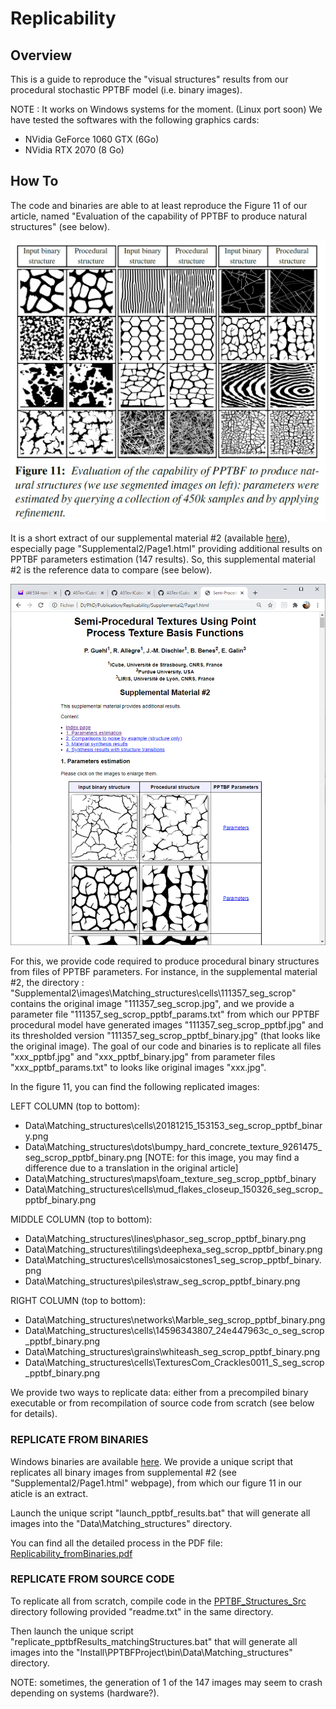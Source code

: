 # Replicability

## Overview

This is a guide to reproduce the "visual structures" results from our procedural stochastic PPTBF model (i.e. binary images).

NOTE : It works on Windows systems for the moment. (Linux port soon)
We have tested the softwares with the following graphics cards:
- NVidia GeForce 1060 GTX (6Go)
- NVidia RTX 2070 (8 Go)

## How To

The code and binaries are able to at least reproduce the Figure 11 of our article, named "Evaluation of the capability of PPTBF to produce natural structures" (see below).

![figure 11](figure_11_from_paper.png)

It is a short extract of our supplemental material #2 (available [here](http://igg.unistra.fr/People/semiproctex/data/Supplemental2_v100.zip)), especially page "Supplemental2/Page1.html" providing additional results on PPTBF parameters estimation (147 results). So, this supplemental material #2 is the reference data to compare (see below).

![supplemental 2](supplemental_2_snapshot.png)

For this, we provide code required to produce procedural binary structures from files of PPTBF parameters. For instance, in the supplemental material #2, the directory : "Supplemental2\images\Matching_structures\cells\111357_seg_scrop" contains the original image "111357_seg_scrop.jpg", and we provide a parameter file "111357_seg_scrop_pptbf_params.txt" from which our PPTBF procedural model have generated images "111357_seg_scrop_pptbf.jpg" and its thresholded version "111357_seg_scrop_pptbf_binary.jpg" (that looks like the original image). The goal of our code and binaries is to replicate all files "xxx_pptbf.jpg" and "xxx_pptbf_binary.jpg" from parameter files "xxx_pptbf_params.txt" to looks like original images "xxx.jpg".

In the figure 11, you can find the following replicated images:

LEFT COLUMN (top to bottom):
- Data\Matching_structures\cells\20181215_153153_seg_scrop_pptbf_binary.png
- Data\Matching_structures\dots\bumpy_hard_concrete_texture_9261475_seg_scrop_pptbf_binary.png [NOTE: for this image, you may find a difference due to a translation in the original article]
- Data\Matching_structures\maps\foam_texture_seg_scrop_pptbf_binary
- Data\Matching_structures\cells\mud_flakes_closeup_150326_seg_scrop_pptbf_binary.png

MIDDLE COLUMN (top to bottom):
- Data\Matching_structures\lines\phasor_seg_scrop_pptbf_binary.png
- Data\Matching_structures\tilings\deephexa_seg_scrop_pptbf_binary.png
- Data\Matching_structures\cells\mosaicstones1_seg_scrop_pptbf_binary.png
- Data\Matching_structures\piles\straw_seg_scrop_pptbf_binary.png

RIGHT COLUMN (top to bottom):
- Data\Matching_structures\networks\Marble_seg_scrop_pptbf_binary.png
- Data\Matching_structures\cells\14596343807_24e447963c_o_seg_scrop_pptbf_binary.png
- Data\Matching_structures\grains\whiteash_seg_scrop_pptbf_binary.png
- Data\Matching_structures\cells\TexturesCom_Crackles0011_S_seg_scrop_pptbf_binary.png

We provide two ways to replicate data: either from a precompiled binary executable or from recompilation of source code from scratch (see below for details). 

### REPLICATE FROM BINARIES

Windows binaries are available [here](http://igg.unistra.fr/people/semiproctex/PPTBF_Structures_Bin.zip). We provide a unique script that replicates all binary images from supplemental #2 (see "Supplemental2/Page1.html" webpage), from which our figure 11 in our aticle is an extract.

Launch the unique script "launch_pptbf_results.bat" that will generate all images into the "Data\Matching_structures" directory.

You can find all the detailed process in the PDF file: [Replicability_fromBinaries.pdf](Replicability_fromBinaries.pdf)

### REPLICATE FROM SOURCE CODE

To replicate all from scratch, compile code in the [PPTBF_Structures_Src](../PPTBF_Structures_Src) directory following provided "readme.txt" in the same directory.

Then launch the unique script "replicate_pptbfResults_matchingStructures.bat" that will generate all images into the "Install\PPTBFProject\bin\Data\Matching_structures" directory.

NOTE: sometimes, the generation of 1 of the 147 images may seem to crash depending on systems (hardware?).
